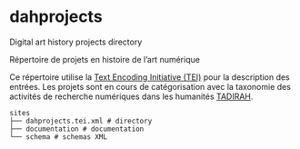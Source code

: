 # dahprojects
Digital art history projects directory

Répertoire de projets en histoire de l’art numérique

Ce répertoire utilise la [Text Encoding Initiative (TEI)](https://tei-c.org/) pour la description des entrées. Les projets sont en cours de catégorisation avec la taxonomie des activités de recherche numériques dans les humanités [TADIRAH](https://tadirah.info/).

```
sites
├── dahprojects.tei.xml # directory
├── documentation # documentation
└── schema # schemas XML
```

